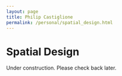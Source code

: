 ```yaml
---
layout: page
title: Philip Castiglione
permalink: /personal/spatial_design.html
---
```


# Spatial Design

Under construction. Please check back later.
